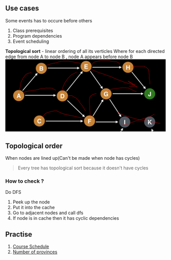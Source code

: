 ## Use cases
Some events has to occure before others
1. Class prerequisites
2. Program dependencies
3. Event scheduling


**Topological sort** - linear ordering of all its verticles Where
for each directed edge from node A to node B , node A appears before node B
![Topological sort](topological.png)


## Topological order
When nodes are lined up(Can't be made when node has cycles)
> Every tree has topological sort because it doesn't have cycles

### How to check ? 
Do DFS
1. Peek up the node
2. Put it into the cache
3. Go to adjacent nodes and call dfs
4. If node is in cache then it has cyclic dependencies


## Practise
1. [Course Schedule](https://leetcode.com/problems/course-schedule/)
2. [Number of provinces](https://leetcode.com/problems/number-of-provinces/)
